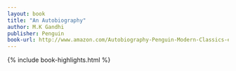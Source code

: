 ```yaml
---
layout: book
title: "An Autobiography"
author: M.K Gandhi
publisher: Penguin
book-url: http://www.amazon.com/Autobiography-Penguin-Modern-Classics-ebook/dp/B002RI9HFM/
---
```


{% include book-highlights.html %}
